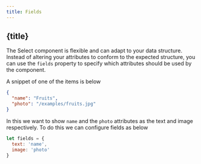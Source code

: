 ```yaml
---
title: Fields
---
```


## {title}

The Select component is flexible and can adapt to your data structure. Instead of altering your attributes
to conform to the expected structure, you can use the `fields` property to specify which attributes
should be used by the component.

A snippet of one of the items is below

```json
{
  "name": "Fruits",
  "photo": "/examples/fruits.jpg"
}
```

In this we want to show `name` and the `photo` attributes as the text and image respectively.
To do this we can configure fields as below

```js
let fields = {
  text: 'name',
  image: 'photo'
}
```
